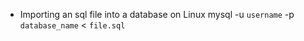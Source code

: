 - Importing an sql file into a database on Linux
mysql -u ``username`` -p ``database_name`` < ``file.sql``
